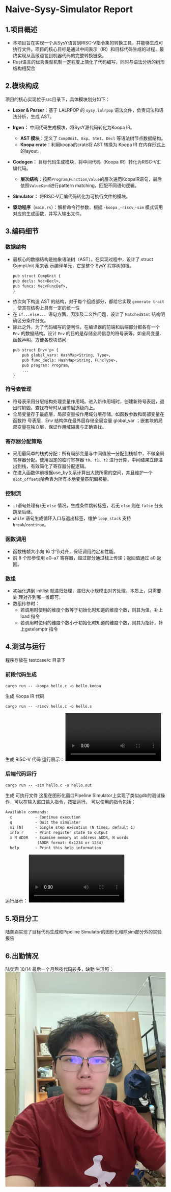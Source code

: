 # Naive-Sysy-Simulator Report

## 1.项目概述

- 本项目旨在实现一个从SysY语言到RISC-V指令集的转换工具，并能够生成可执行文件。项目的核心目标是通过中间表示（IR）和目标代码生成的过程，最终实现从高级语言到机器代码的完整转换链条。
- Rust语言的优秀类型机制一定程度上简化了代码编写，同时与语法分析的树形结构相契合

## 2.模块构成

项目的核心实现位于src目录下，具体模块划分如下：

- **Lexer & Parser**：基于 LALRPOP 的 `sysy.lalrpop` 语法文件，负责词法和语法分析，生成 AST。
- **Irgen：** 中间代码生成模块，将SysY源代码转化为Koopa IR。
  - **AST 模块**：定义了 `CompUnit`、`Exp`、`Stmt`、`Decl` 等语法树节点数据结构。
  - **Koopa crate**：利用koopa的crate将 AST 转换为 Koopa IR 在内存形式上的layout。
- **Codegen：** 目标代码生成模块，将中间代码（Koopa IR）转化为RISC-V汇编代码。
  - **层次结构**：按照`Program`,`Function`,`Value`的层次遍历KoopaIR语句，最后依照`ValueKind`进行pattern matching，匹配不同语句逻辑。
- **Simulator：** 将RISC-V汇编代码转化为可执行文件的模块。

- **驱动程序**（`main.rs`）：解析命令行参数，根据 `-koopa` ,`-riscv`,`-sim` 模式调用对应的生成函数，并写入输出文件。
  


## 3.编码细节

### 数据结构

- 最核心的数据结构是抽象语法树（AST）。在实现过程中，设计了 struct CompUnit 用来表
示编译单元，它是整个 SysY 程序树的根。
    ```
    pub struct CompUnit {
    pub decls: Vec<Decl>,
    pub funcs: Vec<FuncDef>,
    }
    ```
- 依次向下构造 AST 的结构，对于每个组成部分，都给它实现 `generate trait` ，使其在结构上具有一定的统一性
- 在 `if...else... `语句方面，因涉及二义性问题，设计了 `MatchedStmt` 结构明确区分条件分支。
- 除此之外，为了代码编写的便利性，在编译器的前端和后端部分都各有一个` Env` 的数据结构。设计 `Env` 的目的是存储全局信息的符号表等，如全局变量、函数声明，方便各模块访问.
    ```
    pub struct Env<'p> {
        pub global_vars: HashMap<String, Type>,
        pub func_decls: HashMap<String, FuncType>,
        pub program: Program,
        ...
    }
    ```

### 符号表管理

- 符号表采用分层结构处理变量作用域。进入新作用域时，创建新符号表层，退出时销毁。查找符号时从当前层逐级向上。
- 全局变量存于最底层，局部变量按作用域分层存储。如函数参数和局部变量在函数符
号表层，Env 结构体在最外层存储全局变量 global_var ；嵌套块的局部变量在独立层，保证作用域隔离与正确查找。

### 寄存器分配策略

- 采用最简单的栈式分配：所有局部变量与中间值统一分配到栈帧中，不做全局寄存器分配。使用固定的临时寄存器 `t0`、`t1`、`t2` 进行计算，中间结果立即溢出到栈，有效简化了寄存器分配逻辑。
- 在进入函数体前根据use_by关系计算出大致所需的空间，并且维护一个`slot_offsets`哈希表为所有本地变量匹配偏移量。

### 控制流

- `if`语句处理有/无 `else` 情况，生成条件跳转标签，若无 `else` 则在 `false` 分支跳至后继。
- `while` 语句生成循环入口与退出标签，维护 `loop_stack` 支持 `break`/`continue`。

### 函数调用

- 函数栈帧大小向 16 字节对齐，保证调用约定和性能。
- 前 8 个形参使用 a0–a7 寄存器，超过部分通过栈上传递；返回值通过 a0 返回。

### 数组

- 初始化遇到 initlist 就递归处理，递归大小规模由对齐处理。本质上，只需要处
理对齐到哪一维即可。
- 数组传参时：
  - 若调用时使用的维度个数等于初始化时知道的维度个数，则其为值，补上 load 指令
  - 若调用时使用的维度个数小于初始化时知道的维度个数，则其为指针，补上getelemptr 指令
  
## 4.测试与运行

程序存放在 testcase/c 目录下
### 前段代码生成
```
cargo run -- -koopa hello.c -o hello.koopa 
```
生成 Koopa IR 代码
```
cargo run -- -riscv hello.c -o hello.s 
```
生成 RISC-V 代码
运行展示：
<video controls src="hello.c - Naive-SysY-Simulator - Visual Studio Code 2025-06-23 21-04-34.mp4" title="Title"></video>

### 后端代码运行
```
cargo run -- -sim hello.c -o hello.out 
```
生成 可执行文件
这里在图形化窗口Pipeline Simulator上实现了类似gdb的测试操作，可以在输入窗口输入指令，按钮运行。
可以使用的指令包括：
```
Available commands:
  c          - Continue execution
  q          - Quit the simulator
  si [N]     - Single step execution (N times, default 1)
  info r     - Print register state to output
  x N ADDR   - Examine memory at address ADDR, N words
              (ADDR format: 0x1234 or 1234)
  help       - Print this help information
```
运行展示：
<video controls src="Naive-SysY-Simulator - Visual Studio Code 2025-06-23 21-10-22.mp4" title="Title"></video>

## 5.项目分工

陆奕涵实现了目标代码生成和Pipeline Simulator的图形化和除sim部分外的实验报告

## 6.出勤情况
陆奕涵 10/14 最后一个月熬夜代码较多，缺勤
生活照：![alt text](2de430440b5bfe49b0cb95a1cb82b86.jpg)

